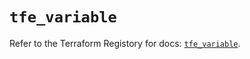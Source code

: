 # `tfe_variable`

Refer to the Terraform Registory for docs: [`tfe_variable`](https://registry.terraform.io/providers/hashicorp/tfe/0.46.0/docs/resources/variable).
